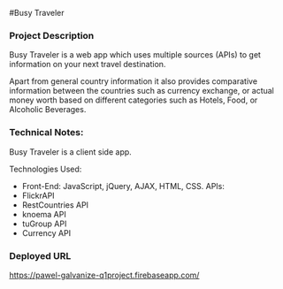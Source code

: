 #Busy Traveler

### Project Description

Busy Traveler is a web app which uses multiple sources (APIs) to get information on your next travel destination.

Apart from general country information it also provides comparative information between the countries such as currency exchange, or actual money worth based on different categories such as Hotels, Food, or Alcoholic Beverages.

### Technical Notes:

Busy Traveler is a client side app.

Technologies Used:
* Front-End: JavaScript, jQuery, AJAX, HTML, CSS.
APIs:
* FlickrAPI
* RestCountries API
* knoema API
* tuGroup API
* Currency API  

### Deployed URL
https://pawel-galvanize-q1project.firebaseapp.com/
